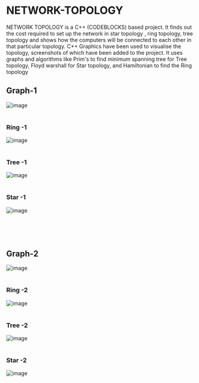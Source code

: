 # NETWORK-TOPOLOGY
NETWORK TOPOLOGY is a C++ (CODEBLOCKS) based project. It finds out the cost required to set up the network in star topology , ring topology, tree topology and shows how the computers will be connected to each other in that particular topology. C++ Graphics have been used to visualise the topology, screenshots of which have been added to the project. It uses graphs and algorithms like Prim's to find minimum spanning tree for Tree topology, Floyd warshall for Star topology, and Hamiltonian to find the Ring topology

## Graph-1
![image](https://github.com/kush1912/NETWORK-TOPOLOGY/blob/master/screenshots/graph1.png)
<br>
<br>
### Ring -1
![image](https://github.com/kush1912/NETWORK-TOPOLOGY/blob/master/screenshots/ring%201.png)
<br>
<br>
### Tree -1
![image](https://github.com/kush1912/NETWORK-TOPOLOGY/blob/master/screenshots/tree%201.png)
<br>
<br>
### Star -1 
![image](https://github.com/kush1912/NETWORK-TOPOLOGY/blob/master/screenshots/star%201.png)

<br>
<br>
<br>

## Graph-2
![image](https://github.com/kush1912/NETWORK-TOPOLOGY/blob/master/screenshots/graph%202.png)
<br>
<br>
### Ring -2
![image](https://github.com/kush1912/NETWORK-TOPOLOGY/blob/master/screenshots/ring%202.png)
<br>
<br>
### Tree -2
![image](https://github.com/kush1912/NETWORK-TOPOLOGY/blob/master/screenshots/tree%202.png)
<br>
<br>
### Star -2 
![image](https://github.com/kush1912/NETWORK-TOPOLOGY/blob/master/screenshots/star2.png)

